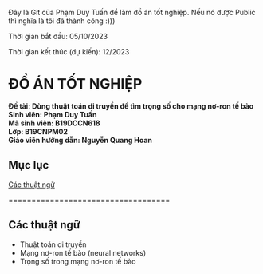 Đây là Git của Phạm Duy Tuấn để làm đồ án tốt nghiệp. Nếu nó được Public thì nghĩa là tôi đã thành công :)))

Thời gian bắt đầu: 05/10/2023

Thời gian kết thúc (dự kiến): 12/2023

# ĐỒ ÁN TỐT NGHIỆP
**Đề tài: Dùng thuật toán di truyền để tìm trọng số cho mạng nơ-ron tế bào\
Sinh viên: Phạm Duy Tuấn\
Mã sinh viên: B19DCCN618\
Lớp: B19CNPM02\
Giáo viên hướng dẫn: Nguyễn Quang Hoan**

## Mục lục
[Các thuật ngữ](#ThuatNgu)

===================================
<a name="ThuatNgu"></a>
## Các thuật ngữ
- Thuật toán di truyền
- Mạng nơ-ron tế bào (neural networks)
- Trọng số trong mạng nơ-ron tế bào
